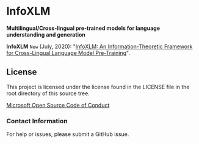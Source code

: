 # InfoXLM
**Multilingual/Cross-lingual pre-trained models for language understanding and generation**



**InfoXLM** ```New``` (July, 2020): "[InfoXLM: An Information-Theoretic Framework for Cross-Lingual Language Model Pre-Training](https://arxiv.org/pdf/2007.07834.pdf)".

## License
This project is licensed under the license found in the LICENSE file in the root directory of this source tree.

[Microsoft Open Source Code of Conduct](https://opensource.microsoft.com/codeofconduct)

### Contact Information

For help or issues, please submit a GitHub issue.
